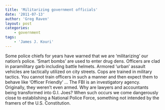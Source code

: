 ```yaml
---
title: 'Militarizing government officials'
date: '2011-07-13'
author: 'Greg Raven'
layout: post
categories:
    - government
tags:
    - 'James J. Kouri'
---
```


Some police chiefs for years have warned that we are ‘militarizing’ our nation’s police. ‘Smart bombs’ are used to enter drug dens. Officers are clad in paramilitary garb including battle helmets. Armored ‘urban’ assault vehicles are tactically utilized on city streets. Cops are trained in military tactics. You cannot train officers in such a manner and then expect them to behave like ‘Officer Friendly’ … The FBI is an investigatory agency. Originally, they weren’t even armed. Why are lawyers and accountants being transformed into G.I. Joes? When such occurs we come dangerously close to establishing a National Police Force, something not intended by the framers of the U.S. Constitution.